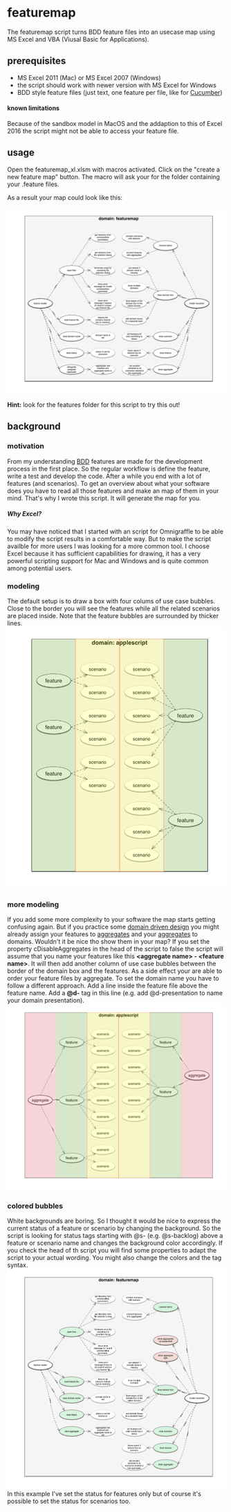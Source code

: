 # featuremap

The featuremap script turns BDD feature files into an usecase map using MS Excel and VBA (Viusal Basic for Applications).

## prerequisites

* MS Excel 2011 (Mac) or MS Excel 2007 (Windows) 
* the script should work with newer version with MS Excel for Windows
* BDD style feature files (just text, one feature per file, like for [Cucumber](https://github.com/cucumber/cucumber/wiki/Feature-Introduction))

#### known limitations
Because of the sandbox model in MacOS and the addaption to this of Excel 2016 the script might not be able to access your feature file.

## usage
Open the featuremap_xl.xlsm with macros activated. Click on the "create a new feature map" button. The macro will ask your for the folder containing your .feature files.

As a result your map could look like this:

![sample feature map](doc/img/sample_map.png)

**Hint:** look for the features folder for this script to try this out!

## background
### motivation

From my understanding [BDD](https://en.wikipedia.org/wiki/Behavior-driven_development) features are made for the development process in the first place. So the regular workflow is define the feature, write a test and develop the code. After a while you end with a lot of features (and scenarios). To get an overview about what your software does you have to read all those features and make an map of them in your mind. That's why I wrote this script. It will generate the map for you. 

##### Why Excel?
You may have noticed that I started with an script for Omnigraffle to be able to modify the script results in a comfortable way. But to make the script availble for more users I was looking for a more common tool. I choose Excel because it has sufficient capabilities for drawing, it has a very powerful scripting support for Mac and Windows  and is quite common among potential users.

### modeling
The default setup is to draw a box with four colums of use case bubbles. Close to the border you will see the features while all the related scenarios are placed inside. Note that the feature bubbles are surrounded by thicker lines.
![sample feature map](doc/img/featuremap_feature_only_sample.png)

### more modeling
If you add some more complexity to your software the map starts getting confusing again. But if you practice some [domain driven design](https://en.wikipedia.org/wiki/Domain-driven_design) you might already assign your features to [aggregates](http://martinfowler.com/bliki/DDD_Aggregate.html) and your [aggregates](http://martinfowler.com/bliki/DDD_Aggregate.html) to domains. Wouldn't it be nice tho show them in your map?
If you set the property cDisableAggregates in the head of the script to false the script will assume that you name your features like this **\<aggregate name\> - \<feature name\>**. It will then add another column of use case bubbles between the border of the domain box and the features. As a side effect your are able to order your feature files by aggregate.
To set the domain name you have to follow a different approach. Add a line inside the feature file above the feature name. Add a **@d-** tag in this line (e.g. add @d-presentation to name your domain presentation).
![sample feature map](doc/img/featuremap_aggregate_sample.png)

### colored bubbles
White backgrounds are boring. So I thought it would be nice to express the current status of a feature or scenario by changing the background. So the script is looking for status tags starting with @s- (e.g. @s-backlog) above a feature or scenario name and changes the background color accordingly. If you check the head of th script you will find some properties to adapt the script to your actual wording. You might also change the colors and the tag syntax.
![sample feature map](doc/img/sample_map_status.png)
In this example I've set the status for features only but of course it's possible to set the status for scenarios too.

